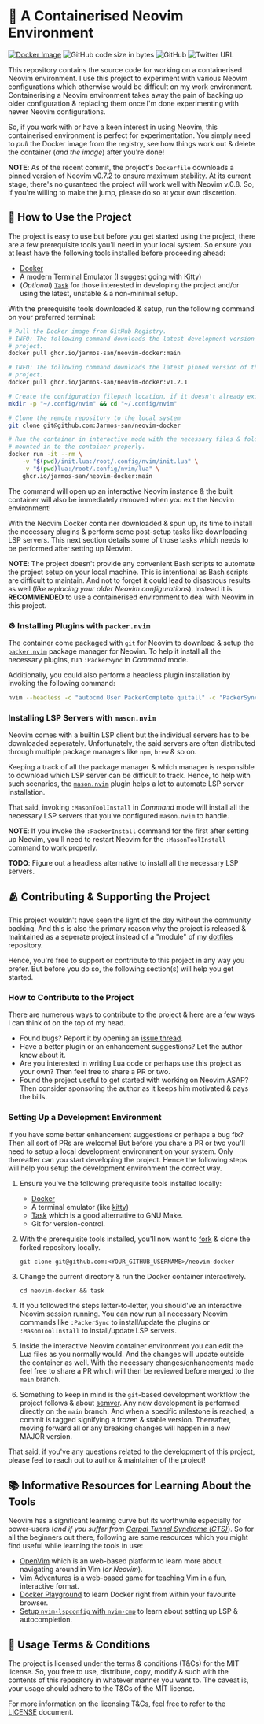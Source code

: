 # 🍱 A Containerised Neovim Environment

[![Docker Image](https://github.com/Jarmos-san/neovim-docker/actions/workflows/publish.yml/badge.svg)](https://github.com/Jarmos-san/neovim-docker/actions/workflows/publish.yml)
![GitHub code size in bytes](https://img.shields.io/github/languages/code-size/Jarmos-san/neovim-docker?color=%23181717&label=Size&logo=github)
![GitHub](https://img.shields.io/github/license/Jarmos-san/neovim-docker?label=License&logo=github)
![Twitter URL](https://img.shields.io/twitter/url?style=social&url=https%3A%2F%2Fgithub.com%2FJarmos-san%2Fneovim-docker)

This repository contains the source code for working on a containerised Neovim
environment. I use this project to experiment with various Neovim configurations
which otherwise would be difficult on my work environment. Containerising a
Neovim environment takes away the pain of backing up older configuration &
replacing them once I'm done experimenting with newer Neovim configurations.

So, if you work with or have a keen interest in using Neovim, this containerised
environment is perfect for experimentation. You simply need to _pull_ the Docker
image from the registry, see how things work out & delete the container (_and
the image_) after you're done!

**NOTE**: As of the recent commit, the project's `Dockerfile` downloads a pinned
version of Neovim v0.7.2 to ensure maximum stability. At its current stage,
there's no guranteed the project will work well with Neovim v.0.8. So, if you're
willing to make the jump, please do so at your own discretion.

## 🦮 How to Use the Project

The project is easy to use but before you get started using the project, there
are a few prerequisite tools you'll need in your local system. So ensure you at
least have the following tools installed before proceeding ahead:

- [Docker][5]
- A modern Terminal Emulator (I suggest going with [Kitty][6])
- (_Optional_) [`Task`][11] for those interested in developing the project
  and/or using the latest, unstable & a non-minimal setup.

With the prerequisite tools downloaded & setup, run the following command on
your preferred terminal:

```bash
# Pull the Docker image from GitHub Registry.
# INFO: The following command downloads the latest development version of the
# project.
docker pull ghcr.io/jarmos-san/neovim-docker:main

# INFO: The following command downloads the latest pinned version of the
# project.
docker pull ghcr.io/jarmos-san/neovim-docker:v1.2.1

# Create the configuration filepath location, if it doesn't already exists.
mkdir -p "~/.config/nvim" && cd "~/.config/nvim"

# Clone the remote repository to the local system
git clone git@github.com:Jarmos-san/neovim-docker

# Run the container in interactive mode with the necessary files & folders
# mounted in to the container properly.
docker run -it --rm \
    -v "$(pwd)/init.lua:/root/.config/nvim/init.lua" \
    -v "$(pwd)lua:/root/.config/nvim/lua" \
    ghcr.io/jarmos-san/neovim-docker:main
```

The command will open up an interactive Neovim instance & the built container
will also be immediately removed when you exit the Neovim environment!

With the Neovim Docker container downloaded & spun up, its time to install the
necessary plugins & perform some post-setup tasks like downloading LSP servers.
This next section details some of those tasks which needs to be performed after
setting up Neovim.

**NOTE**: The project doesn't provide any convenient Bash scripts to automate
the project setup on your local machine. This is intentional as Bash scripts are
difficult to maintain. And not to forget it could lead to disastrous results as
well (_like replacing your older Neovim configurations_). Instead it is
**RECOMMENDED** to use a containerised environment to deal with Neovim in this
project.

### ⚙️ Installing Plugins with `packer.nvim`

The container come packaged with `git` for Neovim to download & setup the
[`packer.nvim`][1] package manager for Neovim. To help it install all the
necessary plugins, run `:PackerSync` in _Command_ mode.

Additionally, you could also perform a headless plugin installation by invoking
the following command:

```bash
nvim --headless -c "autocmd User PackerComplete quitall" -c "PackerSync"
```

### Installing LSP Servers with `mason.nvim`

Neovim comes with a builtin LSP client but the individual servers has to be
downloaded seperately. Unfortunately, the said servers are often distributed
through multiple package managers like `npm`, `brew` & so on.

Keeping a track of all the package manager & which manager is responsible to
download which LSP server can be difficult to track. Hence, to help with such
scenarios, the [`mason.nvim`][2] plugin helps a lot to automate LSP server
installation.

That said, invoking `:MasonToolInstall` in _Command_ mode will install all the
necessary LSP servers that you've configured `mason.nvim` to handle.

**NOTE**: If you invoke the `:PackerInstall` command for the first after setting
up Neovim, you'll need to restart Neovim for the `:MasonToolInstall` command to
work properly.

**TODO**: Figure out a headless alternative to install all the necessary LSP
servers.

## 🫂 Contributing & Supporting the Project

This project wouldn't have seen the light of the day without the community
backing. And this is also the primary reason why the project is released &
maintained as a seperate project instead of a "module" of my [dotfiles][3]
repository.

Hence, you're free to support or contribute to this project in any way you
prefer. But before you do so, the following section(s) will help you get
started.

### How to Contribute to the Project

There are numerous ways to contribute to the project & here are a few ways I can
think of on the top of my head.

- Found bugs? Report it by opening an [issue thread][4].
- Have a better plugin or an enhancement suggestions? Let the author know about
  it.
- Are you interested in writing Lua code or perhaps use this project as your
  own? Then feel free to share a PR or two.
- Found the project useful to get started with working on Neovim ASAP? Then
  consider sponsoring the author as it keeps him motivated & pays the bills.

### Setting Up a Development Environment

If you have some better enhancement suggestions or perhaps a bug fix? Then all
sort of PRs are welcome! But before you share a PR or two you'll need to setup a
local development environment on your system. Only thereafter can you start
developing the project. Hence the following steps will help you setup the
development environment the correct way.

1. Ensure you've the following prerequisite tools installed locally:

   - [Docker][5]
   - A terminal emulator (like [kitty][7])
   - [Task][8] which is a good alternative to GNU Make.
   - Git for version-control.

2. With the prerequisite tools installed, you'll now want to [fork][9] & clone
   the forked repository locally.

   ```console
   git clone git@github.com:<YOUR_GITHUB_USERNAME>/neovim-docker
   ```

3. Change the current directory & run the Docker container interactively.

   ```console
   cd neovim-docker && task
   ```

4. If you followed the steps letter-to-letter, you should've an interactive
   Neovim session running. You can now run all necessary Neovim commands like
   `:PackerSync` to install/update the plugins or `:MasonToolInstall` to
   install/update LSP servers.

5. Inside the interactive Neovim container environment you can edit the Lua
   files as you normally would. And the changes will update outside the
   container as well. With the necessary changes/enhancements made feel free to
   share a PR which will then be reviewed before merged to the `main` branch.

6. Something to keep in mind is the `git`-based development workflow the project
   follows & about [semver][10]. Any new development is performed directly on
   the `main` branch. And when a specific milestone is reached, a commit is
   tagged signifying a frozen & stable version. Thereafter, moving forward all
   or any breaking changes will happen in a new MAJOR version.

That said, if you've any questions related to the development of this project,
please feel to reach out to author & maintainer of the project!

## 📚 Informative Resources for Learning About the Tools

Neovim has a significant learning curve but its worthwhile especially for
power-users (_and if you suffer from
[Carpal Tunnel Syndrome (CTS)](https://www.ninds.nih.gov/carpal-tunnel-syndrome-fact-sheet)_).
So for all the beginners out there, following are some resources which you might
find useful while learning the tools in use:

- [OpenVim](https://www.openvim.com) which is an web-based platform to learn
  more about navigating around in Vim (_or Neovim_).
- [Vim Adventures](https://vim-adventures.com) is a web-based game for teaching
  Vim in a fun, interactive format.
- [Docker Playground](https://www.docker.com/play-with-docker) to learn Docker
  right from within your favourite browser.
- [Setup `nvim-lspconfig` with `nvim-cmp`][6] to learn about setting up LSP &
  autocompletion.

## 📄 Usage Terms & Conditions

The project is licensed under the terms & conditions (T&Cs) for the MIT license.
So, you free to use, distribute, copy, modify & such with the contents of this
repository in whatever manner you want to. The caveat is, your usage should
adhere to the T&Cs of the MIT license.

For more information on the licensing T&Cs, feel free to refer to the
[LICENSE](./LICENSE) document.

<!-- Reference Links -->

[1]: https://github.com/wbthomason/packer.nvim
[2]: https://github.com/williamboman/mason.nvim
[3]: https://github.com/Jarmos-san/dotfiles
[4]: https://github.com/Jarmos-san/neovim-docker/issues/new/choose
[5]: https://www.docker.com
[6]:
  https://vonheikemen.github.io/devlog/tools/setup-nvim-lspconfig-plus-nvim-cmp
[7]: https://sw.kovidgoyal.net/kitty
[8]: https://taskfile.dev
[9]: https://docs.github.com/en/get-started/quickstart/fork-a-repo
[10]: https://semver.org
[11]: https://taskfile.dev
